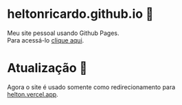 # heltonricardo.github.io 🤠

Meu site pessoal usando Github Pages.  
Para acessá-lo [clique aqui](https://heltonricardo.github.io/).

# Atualização 🚀

Agora o site é usado somente como redirecionamento para [helton.vercel.app](https://helton.vercel.app/).
